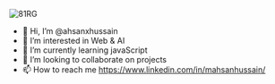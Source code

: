 ![81RG](https://user-images.githubusercontent.com/85116043/141728593-3e120704-cbfc-4f9d-bf7e-a9474aa66754.gif)

- 👋 Hi, I’m @ahsanxhussain
- 👀 I’m interested in Web & AI
- 🌱 I’m currently learning javaScript 
- 💞️ I’m looking to collaborate on projects
- 📫 How to reach me https://www.linkedin.com/in/mahsanhussain/


